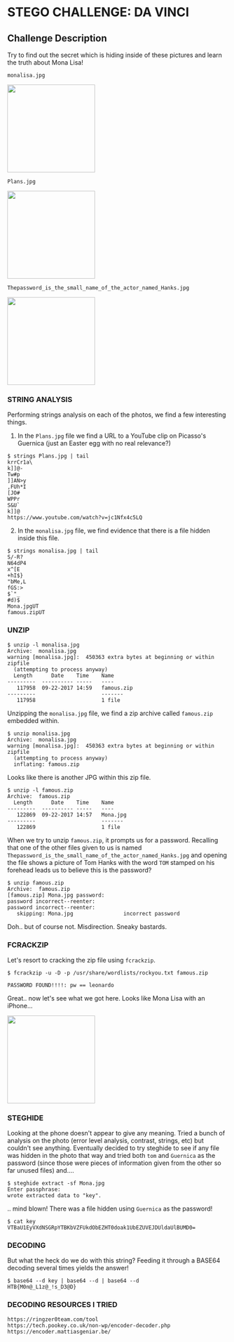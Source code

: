 # STEGO CHALLENGE: DA VINCI

## Challenge Description
Try to find out the secret which is hiding inside of these pictures and learn
the truth about Mona Lisa!

```
monalisa.jpg
```
<img src="https://github.com/fortyfunbobby/security-projects/blob/master/hackthebox/stego/davinci/monalisa.jpg" width=200px/>

```
Plans.jpg
```
<img src="https://github.com/fortyfunbobby/security-projects/blob/master/hackthebox/stego/davinci/Plans.jpg" width=200px/>

```
Thepassword_is_the_small_name_of_the_actor_named_Hanks.jpg
```
<img src="https://github.com/fortyfunbobby/security-projects/blob/master/hackthebox/stego/davinci/Thepassword_is_the_small_name_of_the_actor_named_Hanks.jpg" width=200px;/>


### STRING ANALYSIS

Performing strings analysis on each of the photos, we find a few interesting
things.

1. In the `Plans.jpg` file we find a URL to a YouTube clip on Picasso's
Guernica (just an Easter egg with no real relevance?)

```
$ strings Plans.jpg | tail
krrCr1a\
k]]@-
Tw#p
]]AN>y
,FUh*I
[JO#
WPPr
S&U`
k]]@
https://www.youtube.com/watch?v=jc1Nfx4c5LQ
```

2. In the `monalisa.jpg` file, we find evidence that there is a file hidden
inside this file.

```
$ strings monalisa.jpg | tail
S/-R?
N64dP4
x^[E
+hI$}
"bMe,L
fGS:>
$`"_
#d)$
Mona.jpgUT
famous.zipUT
```

### UNZIP

```
$ unzip -l monalisa.jpg 
Archive:  monalisa.jpg
warning [monalisa.jpg]:  450363 extra bytes at beginning or within zipfile
  (attempting to process anyway)
  Length      Date    Time    Name
---------  ---------- -----   ----
   117958  09-22-2017 14:59   famous.zip
---------                     -------
   117958                     1 file
```

Unzipping the `monalisa.jpg` file, we find a zip archive called `famous.zip`
embedded within.

```
$ unzip monalisa.jpg 
Archive:  monalisa.jpg
warning [monalisa.jpg]:  450363 extra bytes at beginning or within zipfile
  (attempting to process anyway)
  inflating: famous.zip           
```

Looks like there is another JPG within this zip file.

```
$ unzip -l famous.zip 
Archive:  famous.zip
  Length      Date    Time    Name
---------  ---------- -----   ----
   122869  09-22-2017 14:57   Mona.jpg
---------                     -------
   122869                     1 file
```

When we try to unzip `famous.zip`, it prompts us for a password. Recalling that
one of the other files given to us is named `Thepassword_is_the_small_name_of_the_actor_named_Hanks.jpg` and opening the file shows a picture of Tom Hanks with
the word `TOM` stamped on his forehead leads us to believe this is the password?

```
$ unzip famous.zip 
Archive:  famous.zip
[famous.zip] Mona.jpg password: 
password incorrect--reenter: 
password incorrect--reenter: 
   skipping: Mona.jpg                incorrect password
```

Doh.. but of course not. Misdirection. Sneaky bastards.

### FCRACKZIP

Let's resort to cracking the zip file using `fcrackzip`.


```
$ fcrackzip -u -D -p /usr/share/wordlists/rockyou.txt famous.zip 

PASSWORD FOUND!!!!: pw == leonardo
```

Great.. now let's see what we got here. Looks like Mona Lisa with an iPhone...

<img src="https://github.com/fortyfunbobby/security-projects/blob/master/hackthebox/stego/davinci/Mona.jpg" width=200px/>


### STEGHIDE

Looking at the phone doesn't appear to give any meaning. Tried a bunch of
analysis on the photo (error level analysis, contrast, strings, etc) but
couldn't see anything. Eventually decided to try steghide to see if any file
was hidden in the photo that way and tried both `tom` and `Guernica` as the
password (since those were pieces of information given from the other so far
unused files) and....

```
$ steghide extract -sf Mona.jpg 
Enter passphrase: 
wrote extracted data to "key".
```

.. mind blown! There was a file hidden using `Guernica` as the password!

```
$ cat key 
VTBaU1EyVXdNSGRpYTBKbVZFUkdObEZHT0doak1UbEZUVEJDUldaUlBUMD0=
```

### DECODING

But what the heck do we do with this string? Feeding it through a BASE64
decoding several times yields the answer!

```
$ base64 --d key | base64 --d | base64 --d
HTB{M0n@_L1z@_!s_D3@D}
```

### DECODING RESOURCES I TRIED

```
https://ringzer0team.com/tool
https://tech.pookey.co.uk/non-wp/encoder-decoder.php
https://encoder.mattiasgeniar.be/
```
